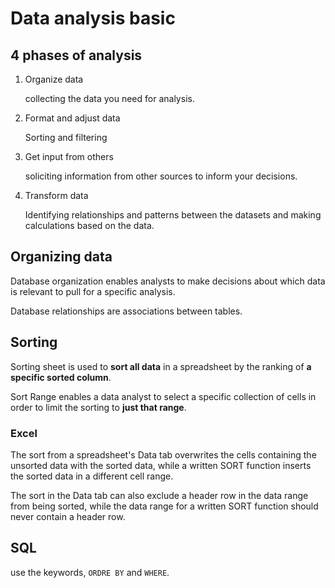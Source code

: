 # Data analysis basic

## 4 phases of analysis

1. Organize data

   collecting the data you need for analysis.

2. Format and adjust data

   Sorting and filtering

3. Get input from others

   soliciting information from other sources to inform your decisions.

4. Transform data

   Identifying relationships and patterns between the datasets and making calculations based on the data.

## Organizing data

Database organization enables analysts to make decisions about which data is relevant to pull for a specific analysis.

Database relationships are associations between tables.

## Sorting

Sorting sheet is used to **sort all data** in a spreadsheet by the ranking of **a specific sorted column**.

Sort Range enables a data analyst to select a specific collection of cells in order to limit the sorting to **just that range**.

### Excel

The sort from a spreadsheet's Data tab overwrites the cells containing the unsorted data with the sorted data, while a written SORT function inserts the sorted data in a different cell range.

The sort in the Data tab can also exclude a header row in the data range from being sorted, while the data range for a written SORT function should never contain a header row.

## SQL

use the keywords, `ORDRE BY` and `WHERE`.
